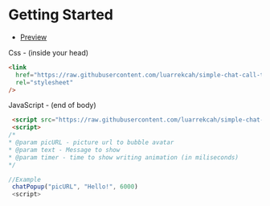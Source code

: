 # Getting Started

- [Preview](https://luarrekcah.github.io/simple-chat-call-to-action/)

Css - (inside your head)

```html
<link
  href="https://raw.githubusercontent.com/luarrekcah/simple-chat-call-to-action/main/main.css"
  rel="stylesheet"
/>
```

JavaScript - (end of body)

```html
 <script src="https://raw.githubusercontent.com/luarrekcah/simple-chat-call-to-action/main/main.js"></script>
 <script>
/*
* @param picURL - picture url to bubble avatar
* @param text - Message to show
* @param timer - time to show writing animation (in miliseconds)
*/

//Example
 chatPopup("picURL", "Hello!", 6000)
 <script>
```
